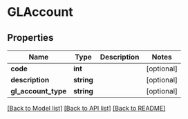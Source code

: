# GLAccount

## Properties
Name | Type | Description | Notes
------------ | ------------- | ------------- | -------------
**code** | **int** |  | [optional] 
**description** | **string** |  | [optional] 
**gl_account_type** | **string** |  | [optional] 

[[Back to Model list]](../README.md#documentation-for-models) [[Back to API list]](../README.md#documentation-for-api-endpoints) [[Back to README]](../README.md)



